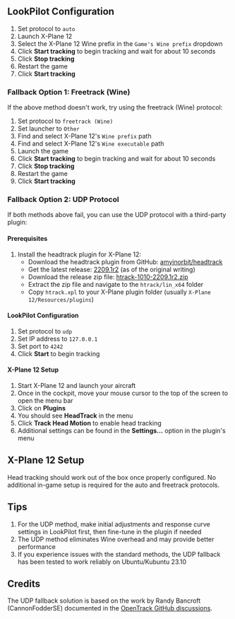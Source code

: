 ## LookPilot Configuration
1. Set protocol to `auto`
2. Launch X-Plane 12
3. Select the X-Plane 12 Wine prefix in the `Game's Wine prefix` dropdown
4. Click **Start tracking** to begin tracking and wait for about 10 seconds
5. Click **Stop tracking**
6. Restart the game
7. Click **Start tracking**

### Fallback Option 1: Freetrack (Wine)
If the above method doesn't work, try using the freetrack (Wine) protocol:

1. Set protocol to `freetrack (Wine)`
2. Set launcher to `Other`
3. Find and select X-Plane 12's `Wine prefix` path
4. Find and select X-Plane 12's `Wine executable` path
5. Launch the game
6. Click **Start tracking** to begin tracking and wait for about 10 seconds
7. Click **Stop tracking**
8. Restart the game
9. Click **Start tracking**

### Fallback Option 2: UDP Protocol
If both methods above fail, you can use the UDP protocol with a third-party plugin:

#### Prerequisites
1. Install the headtrack plugin for X-Plane 12:
   - Download the headtrack plugin from GitHub: [amyinorbit/headtrack](https://github.com/amyinorbit/headtrack)
   - Get the latest release: [2209.1r2](https://github.com/amyinorbit/headtrack/releases/tag/2209.1r2) (as of the original writing)
   - Download the release zip file: [htrack-1010-2209.1r2.zip](https://github.com/amyinorbit/headtrack/releases/download/2209.1r2/htrack-1010-2209.1r2.zip)
   - Extract the zip file and navigate to the `htrack/lin_x64` folder
   - Copy `htrack.xpl` to your X-Plane plugin folder (usually `X-Plane 12/Resources/plugins`)

#### LookPilot Configuration
1. Set protocol to `udp`
2. Set IP address to `127.0.0.1`
3. Set port to `4242`
4. Click **Start** to begin tracking

#### X-Plane 12 Setup
1. Start X-Plane 12 and launch your aircraft
2. Once in the cockpit, move your mouse cursor to the top of the screen to open the menu bar
3. Click on **Plugins**
4. You should see **HeadTrack** in the menu
5. Click **Track Head Motion** to enable head tracking
6. Additional settings can be found in the **Settings...** option in the plugin's menu

## X-Plane 12 Setup
Head tracking should work out of the box once properly configured. No additional in-game setup is required for the auto and freetrack protocols.

## Tips
1. For the UDP method, make initial adjustments and response curve settings in LookPilot first, then fine-tune in the plugin if needed
2. The UDP method eliminates Wine overhead and may provide better performance
3. If you experience issues with the standard methods, the UDP fallback has been tested to work reliably on Ubuntu/Kubuntu 23.10

## Credits
The UDP fallback solution is based on the work by Randy Bancroft (CannonFodderSE) documented in the [OpenTrack GitHub discussions](https://github.com/opentrack/opentrack/discussions/1836).
